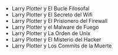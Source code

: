 - Larry Plotter y El Bucle Filosofal
- Larry Plotter y El Secreto del Wifi
- Larry Plotter y El Prisionero del Firewall
- Larry Plotter y el Malware de Fuego
- Larry Plotter y La Orden de Unix
- Larry Plotter y El Misterio del Hacker
- Larry Plotter y Los Commits de la Muerte
